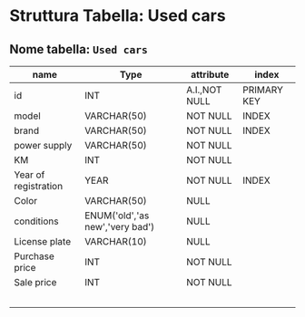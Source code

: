 # Struttura Tabella: Used cars

## Nome tabella: `Used cars`

| name                 | Type                            | attribute     | index       |
| -------------------- | ------------------------------- | ------------- | ----------- |
| id                   | INT                             | A.I.,NOT NULL | PRIMARY KEY |
| model                | VARCHAR(50)                     | NOT NULL      | INDEX       |
| brand                | VARCHAR(50)                     | NOT NULL      | INDEX       |
| power supply         | VARCHAR(50)                     | NOT NULL      |             |
| KM                   | INT                             | NOT NULL      |             |
| Year of registration | YEAR                            | NOT NULL      | INDEX       |
| Color                | VARCHAR(50)                     | NULL          |             |
| conditions           | ENUM('old','as new','very bad') | NULL          |             |
| License plate        | VARCHAR(10)                     | NULL          |             |
| Purchase price       | INT                             | NOT NULL      |             |
| Sale price           | INT                             | NOT NULL      |             |
|                      |                                 |               |             |
|                      |                                 |               |             |
|                      |                                 |               |             |
|                      |                                 |               |             |
|                      |                                 |               |             |
